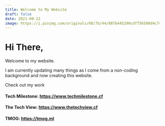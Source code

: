 ```yaml
---
title: Welcome to My Website
draft: false
date: 2021-09-22
image: https://i.pinimg.com/originals/08/7b/44/087b445290cdf756500d4c742ded4a34.jpg
---
```

# Hi There,

Welcome to my website.

I am currently updating many things as I come from a non-coding background and now creating this website.

Check out my work

#### Tech Milestone: <https://www.techmilestone.cf>

#### The Tech View: <https://www.thetechview.cf>

#### TMOG: <https://tmog.ml>